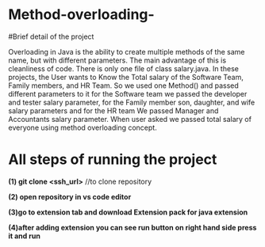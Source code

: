 # Method-overloading-

#Brief detail of the project

Overloading in Java is the ability to create multiple methods of the same name, but with different parameters.
The main advantage of this is cleanliness of code.
There is only one file of class salary.java.
In these projects, the User wants to Know the Total salary of the Software Team, Family members, and HR Team. So we used one Method() and passed different parameters to it for the Software team we passed the developer and tester salary parameter, for the Family member son, daughter, and wife salary parameters and for the HR team We passed Manager and Accountants  salary parameter. When user asked we passed total salary of everyone using method overloading concept.

# All steps of running the project

**(1) git clone <ssh_url>** //to clone repository

**(2) open repository in vs code editor**

**(3)go to extension tab and download Extension pack for java extension**

**(4)after adding extension you can see run button on right hand side press it and run**
